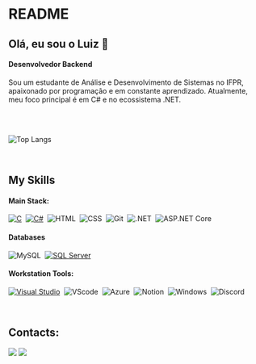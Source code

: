 # README
## Olá, eu sou o Luiz 👋
#### Desenvolvedor Backend

Sou um estudante de Análise e Desenvolvimento de Sistemas no IFPR, apaixonado por programação e em constante aprendizado. Atualmente, meu foco principal é em C# e no ecossistema .NET.

<br><br>

<div style="margin-bottom:100px margin-top:100px">

![Top Langs](https://github-readme-stats.vercel.app/api/top-langs/?username=LuizBiscola&layout=compact&theme=dark#gh-dark-mode-only)

 </div>
 &nbsp;

## My Skills

#### Main Stack:

[![C](https://img.shields.io/badge/-A8B9CC?style=for-the-badge&logo=c&logoColor=black)](https://docs.microsoft.com/en-us/dotnet/csharp/)&nbsp;
[![C#](https://img.shields.io/badge/C%23-6A1577?style=for-the-badge&logo=c-sharp&logoColor=white)](https://docs.microsoft.com/en-us/dotnet/csharp/)&nbsp;
![HTML](https://img.shields.io/badge/HTML5-E34F26?style=for-the-badge&logo=html5&logoColor=white)&nbsp;
![CSS](https://img.shields.io/badge/CSS3-1572B6?style=for-the-badge&logo=css3&logoColor=white)&nbsp;
![Git](https://img.shields.io/badge/Git-F05032?style=for-the-badge&logo=git&logoColor=white)&nbsp;
![.NET](https://img.shields.io/badge/.NET-512BD4?style=for-the-badge&logo=dotnet&logoColor=white)&nbsp;
![ASP.NET Core](https://img.shields.io/badge/ASP.NET%20Core-512BD4?style=for-the-badge&logo=dotnet&logoColor=white)&nbsp;

#### Databases

![MySQL](https://img.shields.io/badge/MySQL-4479A1?style=for-the-badge&logo=mysql&logoColor=white)&nbsp;
[![SQL Server](https://img.shields.io/badge/SQL%20Server-CC2927?style=for-the-badge&logo=microsoftsqlserver&logoColor=white)](https://www.microsoft.com/pt-br/sql-server)&nbsp;

#### Workstation Tools:

[![Visual Studio](https://img.shields.io/badge/Visual%20Studio-5C2D91?style=for-the-badge&logo=visualstudio&logoColor=white)](https://visualstudio.microsoft.com/pt-br/)&nbsp;
![VScode](https://img.shields.io/badge/VS%20Code-007ACC?style=for-the-badge&logo=visual-studio-code&logoColor=white)&nbsp;
![Azure](https://img.shields.io/badge/Azure-0078D4?style=for-the-badge&logo=microsoftazure&logoColor=white)&nbsp;
![Notion](https://img.shields.io/badge/Notion-000000?style=for-the-badge&logo=notion&logoColor=white)&nbsp;
![Windows](https://img.shields.io/badge/Windows-0078D6?style=for-the-badge&logo=windows&logoColor=white)&nbsp;
![Discord](https://img.shields.io/badge/Discord-5865F2?style=for-the-badge&logo=discord&logoColor=white)&nbsp;

&nbsp;
&nbsp;

## Contacts:

<div> 

<a href = "mailto:luizeduardobiscolam@gmail.com"> <img src="https://img.shields.io/badge/-Gmail-%23333?style=for-the-badge&logo=gmail&logoColor=white" target="_blank"></a>
<a href="https://www.linkedin.com/in/luiz-eduardo-4b91082bb/" target="_blank"><img src="https://img.shields.io/badge/-LinkedIn-%230077B5?style=for-the-badge&logo=linkedin&logoColor=white"  target="_blank"></a> 
</div>&nbsp;&nbsp;
